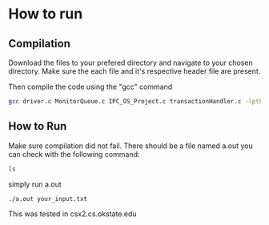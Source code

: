# How to run


## Compilation

Download the files to your prefered directory and navigate to your chosen directory. Make sure the each file and it's respective header file are present. 


Then compile the code using the "gcc" command
```bash
gcc driver.c MonitorQueue.c IPC_OS_Project.c transactionHandler.c -lpthread
```

## How to Run
Make sure compilation did not fail. There should be a file named a.out you can check with the following command:
```bash
ls
```
simply run a.out
```bash
./a.out your_input.txt
```
This was tested in csx2.cs.okstate.edu
